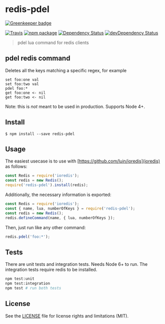 # redis-pdel

[![Greenkeeper badge](https://badges.greenkeeper.io/perrin4869/redis-pdel.svg)](https://greenkeeper.io/)

[![Travis][build-badge]][build]
[![npm package][npm-badge]][npm]
[![Dependency Status][dependency-status-badge]][dependency-status]
[![devDependency Status][dev-dependency-status-badge]][dev-dependency-status]

> pdel lua command for redis clients

## pdel redis command

Deletes all the keys matching a specific regex, for example

```
set foo:one val
set foo:two val
pdel foo:*
get foo:one <- nil
get foo:two <- nil
```

Note: this is *not* meant to be used in production. Supports Node 4+.

## Install

```
$ npm install --save redis-pdel
```

## Usage

The easiest usecase is to use with [https://github.com/luin/ioredis](ioredis) as follows:

```js
const Redis = require('ioredis');
const redis = new Redis();
require('redis-pdel').install(redis);
```

Additionally, the necessary information is exported:

```js
const Redis = require('ioredis');
const { name, lua, numberOfKeys } = require('redis-pdel');
const redis = new Redis();
redis.defineCommand(name, { lua, numberOfKeys });
```

Then, just run like any other command:

```js
redis.pdel('foo:*');
```

## Tests

There are unit tests and integration tests. Needs Node 6+ to run. The integration tests require redis to be installed.

```bash
npm test:unit
npm test:integration
npm test # run both tests
```

## License

See the [LICENSE](LICENSE.md) file for license rights and limitations (MIT).

[build-badge]: https://img.shields.io/travis/perrin4869/redis-pdel/master.svg?style=flat-square
[build]: https://travis-ci.org/perrin4869/redis-pdel

[npm-badge]: https://img.shields.io/npm/v/redis-pdel.svg?style=flat-square
[npm]: https://www.npmjs.org/package/redis-pdel

[dependency-status-badge]: https://david-dm.org/perrin4869/redis-pdel.svg?style=flat-square
[dependency-status]: https://david-dm.org/perrin4869/redis-pdel

[dev-dependency-status-badge]: https://david-dm.org/perrin4869/redis-pdel/dev-status.svg?style=flat-square
[dev-dependency-status]: https://david-dm.org/perrin4869/redis-pdel#info=devDependencies
